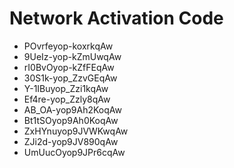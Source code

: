 # Network Activation Code
* POvrfeyop-koxrkqAw
* 9UeIz-yop-kZmUwqAw
* rI0BvOyop-kZfFEqAw
* 30S1k-yop_ZzvGEqAw
* Y-1IBuyop_Zzi1kqAw
* Ef4re-yop_Zzly8qAw
* AB_OA-yop9Ah2KoqAw
* Bt1tSOyop9Ah0KoqAw
* ZxHYnuyop9JVWKwqAw
* ZJi2d-yop9JV890qAw
* UmUucOyop9JPr6cqAw